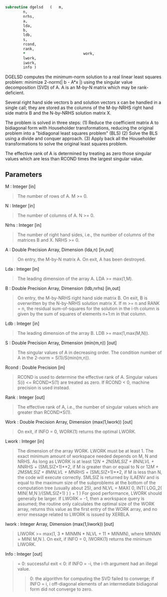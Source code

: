 ```fortran
subroutine dgelsd	(	m,
		n,
		nrhs,
		a,
		lda,
		b,
		ldb,
		s,
		rcond,
		rank,
		*                          work,
		lwork,
		iwork,
		info )
```

 DGELSD computes the minimum-norm solution to a real linear least
 squares problem:
     minimize 2-norm(| b - A*x |)
 using the singular value decomposition (SVD) of A. A is an M-by-N
 matrix which may be rank-deficient.

 Several right hand side vectors b and solution vectors x can be
 handled in a single call; they are stored as the columns of the
 M-by-NRHS right hand side matrix B and the N-by-NRHS solution
 matrix X.

 The problem is solved in three steps:
 (1) Reduce the coefficient matrix A to bidiagonal form with
     Householder transformations, reducing the original problem
     into a "bidiagonal least squares problem" (BLS)
 (2) Solve the BLS using a divide and conquer approach.
 (3) Apply back all the Householder transformations to solve
     the original least squares problem.

 The effective rank of A is determined by treating as zero those
 singular values which are less than RCOND times the largest singular
 value.


## Parameters
M : Integer [in]
> The number of rows of A. M >= 0.

N : Integer [in]
> The number of columns of A. N >= 0.

Nrhs : Integer [in]
> The number of right hand sides, i.e., the number of columns
> of the matrices B and X. NRHS >= 0.

A : Double Precision Array, Dimension (lda,n) [in,out]
> On entry, the M-by-N matrix A.
> On exit, A has been destroyed.

Lda : Integer [in]
> The leading dimension of the array A.  LDA >= max(1,M).

B : Double Precision Array, Dimension (ldb,nrhs) [in,out]
> On entry, the M-by-NRHS right hand side matrix B.
> On exit, B is overwritten by the N-by-NRHS solution
> matrix X.  If m >= n and RANK = n, the residual
> sum-of-squares for the solution in the i-th column is given
> by the sum of squares of elements n+1:m in that column.

Ldb : Integer [in]
> The leading dimension of the array B. LDB >= max(1,max(M,N)).

S : Double Precision Array, Dimension (min(m,n)) [out]
> The singular values of A in decreasing order.
> The condition number of A in the 2-norm = S(1)/S(min(m,n)).

Rcond : Double Precision [in]
> RCOND is used to determine the effective rank of A.
> Singular values S(i) <= RCOND*S(1) are treated as zero.
> If RCOND < 0, machine precision is used instead.

Rank : Integer [out]
> The effective rank of A, i.e., the number of singular values
> which are greater than RCOND*S(1).

Work : Double Precision Array, Dimension (max(1,lwork)) [out]
> On exit, if INFO = 0, WORK(1) returns the optimal LWORK.

Lwork : Integer [in]
> The dimension of the array WORK. LWORK must be at least 1.
> The exact minimum amount of workspace needed depends on M,
> N and NRHS. As long as LWORK is at least
> 12*N + 2*N*SMLSIZ + 8*N*NLVL + N*NRHS + (SMLSIZ+1)**2,
> if M is greater than or equal to N or
> 12*M + 2*M*SMLSIZ + 8*M*NLVL + M*NRHS + (SMLSIZ+1)**2,
> if M is less than N, the code will execute correctly.
> SMLSIZ is returned by ILAENV and is equal to the maximum
> size of the subproblems at the bottom of the computation
> tree (usually about 25), and
> NLVL = MAX( 0, INT( LOG_2( MIN( M,N )/(SMLSIZ+1) ) ) + 1 )
> For good performance, LWORK should generally be larger.
> If LWORK = -1, then a workspace query is assumed; the routine
> only calculates the optimal size of the WORK array, returns
> this value as the first entry of the WORK array, and no error
> message related to LWORK is issued by XERBLA.

Iwork : Integer Array, Dimension (max(1,liwork)) [out]
> LIWORK >= max(1, 3 * MINMN * NLVL + 11 * MINMN),
> where MINMN = MIN( M,N ).
> On exit, if INFO = 0, IWORK(1) returns the minimum LIWORK.

Info : Integer [out]
> = 0:  successful exit
> < 0:  if INFO = -i, the i-th argument had an illegal value.
> > 0:  the algorithm for computing the SVD failed to converge;
> if INFO = i, i off-diagonal elements of an intermediate
> bidiagonal form did not converge to zero.

